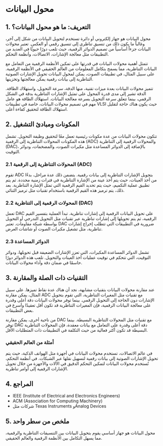 # محول البيانات

## 1. التعريف: ما هو **محول البيانات**؟
محول البيانات هو جهاز إلكتروني أو دائرة تستخدم لتحويل البيانات من شكل إلى آخر، وغالباً ما يكون ذلك من تنسيق تناظري إلى تنسيق رقمي أو العكس. تعتبر محولات البيانات جزءاً أساسياً من تصميم الدوائر الرقمية، حيث تلعب دورًا حيويًا في العديد من التطبيقات مثل معالجة الإشارات، الاتصالات، وأنظمة التحكم. 

تتمثل أهمية محولات البيانات في قدرتها على تمكين الأنظمة الرقمية من التعامل مع البيانات التناظرية، مما يسمح بتكامل المعلومات من العالم الحقيقي في الأنظمة الرقمية. على سبيل المثال، في تطبيقات الصوت، يمكن لمحول البيانات تحويل الإشارات الصوتية التناظرية إلى بيانات رقمية يمكن معالجتها وتخزينها. 

تتميز محولات البيانات بعدة ميزات تقنية، منها الدقة، سرعة التحويل، واستهلاك الطاقة. الدقة تشير إلى مدى قدرة المحول على تمثيل الإشارات التناظرية بدقة في الشكل الرقمي، بينما تتعلق سرعة التحويل بسرعة معالجة البيانات. استهلاك الطاقة هو عامل مهم في تصميم محولات البيانات، خاصة في تطبيقات VLSI حيث يكون هناك حاجة لتقليل استهلاك الطاقة لتحقيق كفاءة أعلى.

## 2. المكونات ومبادئ التشغيل
تتكون محولات البيانات من عدة مكونات رئيسية تعمل معًا لتحقيق وظيفة التحويل. تشمل هذه المكونات المحولات التناظرية إلى الرقمية (ADC) والمحولات الرقمية إلى التناظرية (DAC)، بالإضافة إلى الدوائر المساعدة مثل مكبرات الصوت، والمضخمات، ودوائر التوقيت.

### 2.1 المحولات التناظرية إلى الرقمية (ADC)
تقوم ADC بتحويل الإشارات التناظرية إلى بيانات رقمية. يتضمن ذلك عدة مراحل، بدءًا من أخذ العينات، حيث يتم أخذ عينة من الإشارة التناظرية في فترات زمنية محددة. ثم يتم تطبيق عملية التكميم، حيث يتم تحديد القيم الرقمية التي تمثل الإشارة التناظرية. بعد ذلك، يتم ترميز هذه القيم الرقمية باستخدام تقنيات مثل ترميز الثنائي.

### 2.2 المحولات الرقمية إلى التناظرية (DAC)
تعمل DAC على تحويل البيانات الرقمية إلى إشارات تناظرية. تبدأ العملية بتفسير القيم الرقمية، ثم يتم تحويلها إلى إشارات تناظرية عبر تقنيات مثل التحويل التدرجي أو التحويل بواسطة شبكة مقاومات. تعتبر DAC ضرورية في التطبيقات التي تتطلب إخراج إشارات تناظرية، مثل تشغيل مكبرات الصوت أو شاشات العرض.

### 2.3 الدوائر المساعدة
تشمل الدوائر المساعدة المكبرات، التي تعزز الإشارات الضعيفة قبل تحويلها، ودوائر التوقيت، التي تتحكم في توقيت عمليات أخذ العينات والتحويل. تلعب هذه الدوائر دورًا حاسمًا في ضمان دقة وأداء محولات البيانات.

## 3. التقنيات ذات الصلة والمقارنة
عند مقارنة محولات البيانات بتقنيات مشابهة، نجد أن هناك عدة نقاط تميزها. على سبيل المثال، يمكن مقارنة ADC مع تقنيات مثل المغيرات التناظرية، التي تقوم بتحويل الإشارات دون الحاجة إلى التحويل الرقمي. بينما توفر محولات البيانات دقة أعلى وقدرة على معالجة البيانات الرقمية، فإن المغيرات التناظرية قد تكون أقل تعقيدًا وأسرع في بعض التطبيقات.

من ناحية أخرى، يمكن مقارنة DAC مع تقنيات مثل المحولات التناظرية البسيطة. بينما توفر DAC دقة أعلى وقدرة على التعامل مع بيانات معقدة، فإن المحولات التناظرية البسيطة قد تكون أكثر فعالية من حيث التكلفة في التطبيقات ذات المتطلبات الأقل.

### أمثلة من العالم الحقيقي
في عالم الاتصالات، تستخدم محولات البيانات في أجهزة مثل الهواتف الذكية، حيث يتم تحويل الإشارات الصوتية إلى بيانات رقمية لتسهيل نقلها عبر الشبكات. في أنظمة التحكم، تُستخدم محولات البيانات لتمكين التحكم الدقيق في الآلات والأجهزة من خلال تحويل الإشارات الرقمية إلى أوامر تناظرية.

## 4. المراجع
- IEEE (Institute of Electrical and Electronics Engineers)
- ACM (Association for Computing Machinery)
- شركات مثل Texas Instruments وAnalog Devices

## 5. ملخص من سطر واحد
محول البيانات هو جهاز أساسي يقوم بتحويل البيانات بين التنسيقات التناظرية والرقمية، مما يسهل التكامل بين الأنظمة الرقمية والعالم الحقيقي.